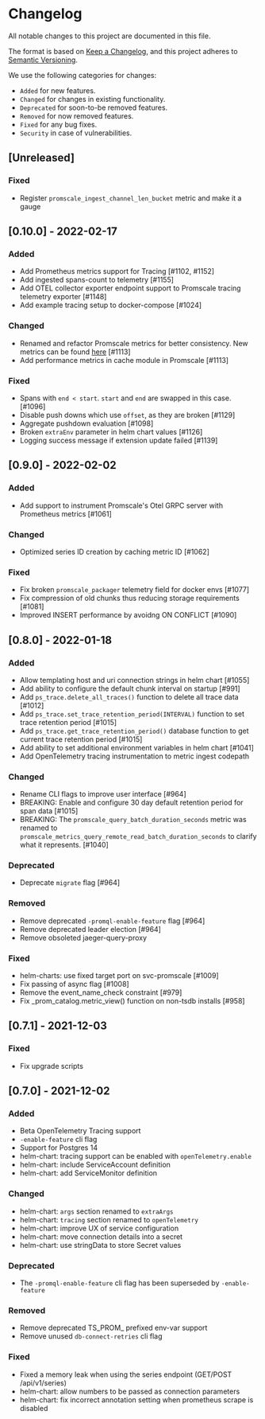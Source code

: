 # Changelog
All notable changes to this project are documented in this file.

The format is based on [Keep a Changelog](https://keepachangelog.com/en/1.0.0/),
and this project adheres to [Semantic Versioning](https://semver.org/spec/v2.0.0.html).

We use the following categories for changes:
- `Added` for new features.
- `Changed` for changes in existing functionality.
- `Deprecated` for soon-to-be removed features.
- `Removed` for now removed features.
- `Fixed` for any bug fixes.
- `Security` in case of vulnerabilities.

## [Unreleased]

### Fixed
- Register `promscale_ingest_channel_len_bucket` metric and make it a gauge

## [0.10.0] - 2022-02-17

### Added
- Add Prometheus metrics support for Tracing [#1102, #1152]
- Add ingested spans-count to telemetry [#1155]
- Add OTEL collector exporter endpoint support to Promscale tracing telemetry exporter [#1148]
- Add example tracing setup to docker-compose [#1024]

### Changed
- Renamed and refactor Promscale metrics for better consistency. New metrics can be found [here](docs/metrics.md) [#1113]
- Add performance metrics in cache module in Promscale [#1113]

### Fixed
- Spans with `end < start`. `start` and `end` are swapped in this case. [#1096]
- Disable push downs which use `offset`, as they are broken [#1129]
- Aggregate pushdown evaluation [#1098]
- Broken `extraEnv` parameter in helm chart values [#1126]
- Logging success message if extension update failed [#1139]

## [0.9.0] - 2022-02-02

### Added
- Add support to instrument Promscale's Otel GRPC server with Prometheus metrics [#1061]

### Changed
- Optimized series ID creation by caching metric ID [#1062]

### Fixed
- Fix broken `promscale_packager` telemetry field for docker envs [#1077]
- Fix compression of old chunks thus reducing storage requirements [#1081]
- Improved INSERT performance by avoidng ON CONFLICT [#1090]

## [0.8.0] - 2022-01-18

### Added
- Allow templating host and uri connection strings in helm chart [#1055]
- Add ability to configure the default chunk interval on startup [#991]
- Add `ps_trace.delete_all_traces()` function to delete all trace data [#1012]
- Add `ps_trace.set_trace_retention_period(INTERVAL)` function to set trace retention period [#1015]
- Add `ps_trace.get_trace_retention_period()` database function to get current trace retention period [#1015]
- Add ability to set additional environment variables in helm chart [#1041]
- Add OpenTelemetry tracing instrumentation to metric ingest codepath

### Changed
- Rename CLI flags to improve user interface [#964]
- BREAKING: Enable and configure 30 day default retention period for span data [#1015]
- BREAKING: The `promscale_query_batch_duration_seconds` metric was renamed to `promscale_metrics_query_remote_read_batch_duration_seconds`
  to clarify what it represents. [#1040]

### Deprecated
- Deprecate `migrate` flag [#964]

### Removed
- Remove deprecated `-promql-enable-feature` flag [#964]
- Remove deprecated leader election [#964]
- Remove obsoleted jaeger-query-proxy

### Fixed
- helm-charts: use fixed target port on svc-promscale [#1009]
- Fix passing of async flag [#1008]
- Remove the event_name_check constraint [#979]
- Fix _prom_catalog.metric_view() function on non-tsdb installs [#958]

## [0.7.1] - 2021-12-03

### Fixed
- Fix upgrade scripts

## [0.7.0] - 2021-12-02

### Added
- Beta OpenTelemetry Tracing support
- `-enable-feature` cli flag
- Support for Postgres 14
- helm-chart: tracing support can be enabled with `openTelemetry.enable`
- helm-chart: include ServiceAccount definition
- helm-chart: add ServiceMonitor definition

### Changed
- helm-chart: `args` section renamed to `extraArgs`
- helm-chart: `tracing` section renamed to `openTelemetry`
- helm-chart: improve UX of service configuration
- helm-chart: move connection details into a secret
- helm-chart: use stringData to store Secret values

### Deprecated
- The `-promql-enable-feature` cli flag has been superseded by `-enable-feature`

### Removed
- Remove deprecated TS_PROM_ prefixed env-var support
- Remove unused `db-connect-retries` cli flag

### Fixed
- Fixed a memory leak when using the series endpoint (GET/POST /api/v1/series)
- helm-chart: allow numbers to be passed as connection parameters
- helm-chart: fix incorrect annotation setting when prometheus scrape is disabled
